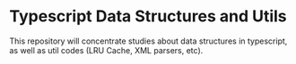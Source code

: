 # Typescript Data Structures and Utils

This repository will concentrate studies about data structures in typescript, as well as util codes (LRU Cache, XML parsers, etc).
